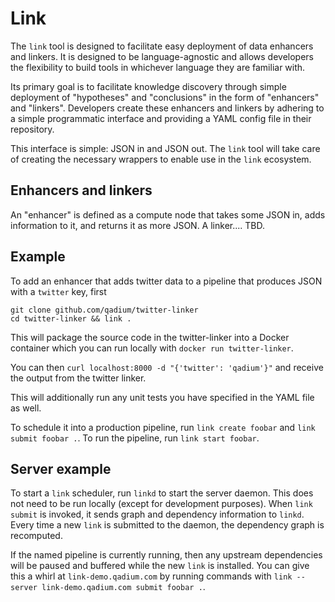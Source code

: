 # Link
The `link` tool is designed to facilitate easy deployment of data enhancers and linkers. It is designed to be language-agnostic and allows developers the flexibility to build tools in whichever language they are familiar with.

Its primary goal is to facilitate knowledge discovery through simple deployment of "hypotheses" and "conclusions" in the form of "enhancers" and "linkers". Developers create these enhancers and linkers by adhering to a simple programmatic interface and providing a YAML config file in their repository.

This interface is simple: JSON in and JSON out. The `link` tool will take care of creating the necessary wrappers to enable use in the `link` ecosystem.

## Enhancers and linkers
An "enhancer" is defined as a compute node that takes some JSON in, adds information to it, and returns it as more JSON. A linker.... TBD.

## Example
To add an enhancer that adds twitter data to a pipeline that produces JSON with a `twitter` key, first

    git clone github.com/qadium/twitter-linker
    cd twitter-linker && link .

This will package the source code in the twitter-linker into a Docker container which you can run locally with `docker run twitter-linker`.

You can then `curl localhost:8000 -d "{'twitter': 'qadium'}"` and receive the output from the twitter linker.

This will additionally run any unit tests you have specified in the YAML file as well.

To schedule it into a production pipeline, run `link create foobar` and `link submit foobar .`. To run the pipeline, run `link start foobar`.

## Server example
To start a `link` scheduler, run `linkd` to start the server daemon. This does not need to be run locally (except for development purposes). When `link submit` is invoked, it sends graph and dependency information
to `linkd`. Every time a new `link` is submitted to the daemon, the dependency graph is recomputed.

If the named pipeline is currently running, then any upstream dependencies will be paused and buffered while the new `link` is installed. You can give this a whirl at `link-demo.qadium.com` by running commands with `link --server link-demo.qadium.com submit foobar .`.
